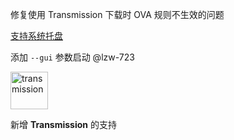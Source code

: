 修复使用 Transmission 下载时 OVA 规则不生效的问题

[支持系统托盘](https://github.com/wushuo894/ani-rss/pull/12)

添加 `--gui` 参数启动   @lzw-723



<img src="https://docs.wushuo.top/image/tr.png" alt="transmission" width="60">

新增 <strong>Transmission</strong> 的支持


